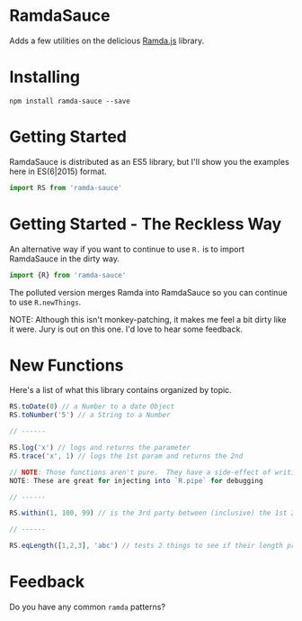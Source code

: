 # RamdaSauce

Adds a few utilities on the delicious [Ramda.js](http://ramdajs.com/) library.


# Installing

`npm install ramda-sauce --save`


# Getting Started

RamdaSauce is distributed as an ES5 library, but I'll show you the examples here in ES(6|2015) format.

```js
import RS from 'ramda-sauce'
```

# Getting Started - The Reckless Way

An alternative way if you want to continue to use `R.` is to import RamdaSauce in the dirty way.

```js
import {R} from 'ramda-sauce'
```

The polluted version merges Ramda into RamdaSauce so you can continue to use `R.newThings`.

NOTE: Although this isn't monkey-patching, it makes me feel a bit dirty like it were.  Jury is out on this one.  I'd love to hear some feedback.

# New Functions

Here's a list of what this library contains organized by topic.

```js
RS.toDate(0) // a Number to a date Object
RS.toNumber('5') // a String to a Number

// ------

RS.log('x') // logs and returns the parameter
RS.trace('x', 1) // logs the 1st param and returns the 2nd

// NOTE: Those functions aren't pure.  They have a side-effect of writing to the console.  Only use these for debugging.
NOTE: These are great for injecting into `R.pipe` for debugging

// ------

RS.within(1, 100, 99) // is the 3rd party between (inclusive) the 1st 2?

// ------

RS.eqLength([1,2,3], 'abc') // tests 2 things to see if their length properties are the same

```

# Feedback

Do you have any common `ramda` patterns?
